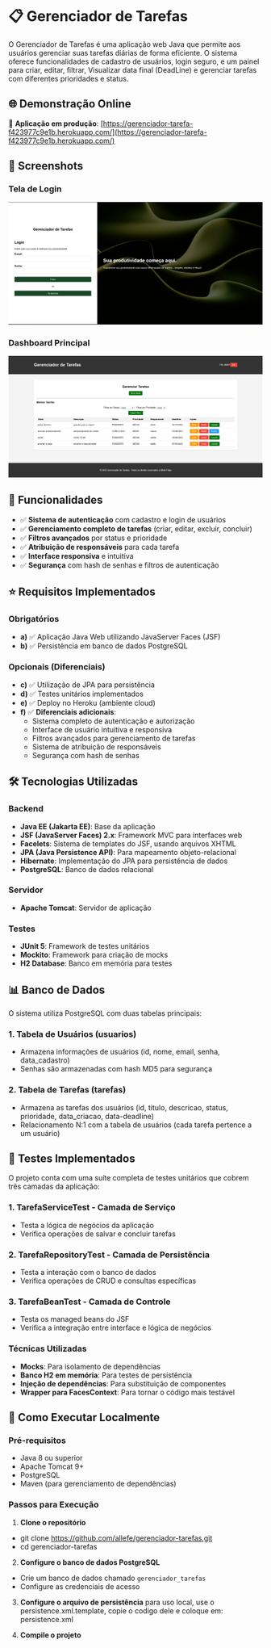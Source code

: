 # 📋 Gerenciador de Tarefas

O Gerenciador de Tarefas é uma aplicação web Java que permite aos usuários gerenciar suas tarefas diárias de forma eficiente. O sistema oferece funcionalidades de cadastro de usuários, login seguro, e um painel para criar, editar, filtrar, Visualizar data final (DeadLine) e gerenciar tarefas com diferentes prioridades e status.

## 🌐 Demonstração Online

🔗 **Aplicação em produção**: [https://gerenciador-tarefa-f423977c9e1b.herokuapp.com/](https://gerenciador-tarefa-f423977c9e1b.herokuapp.com/)

## 📸 Screenshots

### Tela de Login
![Tela de Login](screenshots/tela-login.png)

### Dashboard Principal
![Dashboard](screenshots/dashboard.png)

## 🎯 Funcionalidades

- ✅ **Sistema de autenticação** com cadastro e login de usuários
- ✅ **Gerenciamento completo de tarefas** (criar, editar, excluir, concluir)
- ✅ **Filtros avançados** por status e prioridade
- ✅ **Atribuição de responsáveis** para cada tarefa
- ✅ **Interface responsiva** e intuitiva
- ✅ **Segurança** com hash de senhas e filtros de autenticação

## ⭐ Requisitos Implementados

### Obrigatórios
- **a)** ✅ Aplicação Java Web utilizando JavaServer Faces (JSF)
- **b)** ✅ Persistência em banco de dados PostgreSQL

### Opcionais (Diferenciais)
- **c)** ✅ Utilização de JPA para persistência
- **d)** ✅ Testes unitários implementados
- **e)** ✅ Deploy no Heroku (ambiente cloud)
- **f)** ✅ **Diferenciais adicionais**:
  - Sistema completo de autenticação e autorização
  - Interface de usuário intuitiva e responsiva
  - Filtros avançados para gerenciamento de tarefas
  - Sistema de atribuição de responsáveis
  - Segurança com hash de senhas

## 🛠️ Tecnologias Utilizadas

### Backend
- **Java EE (Jakarta EE)**: Base da aplicação
- **JSF (JavaServer Faces) 2.x**: Framework MVC para interfaces web
- **Facelets**: Sistema de templates do JSF, usando arquivos XHTML
- **JPA (Java Persistence API)**: Para mapeamento objeto-relacional
- **Hibernate**: Implementação do JPA para persistência de dados
- **PostgreSQL**: Banco de dados relacional

### Servidor
- **Apache Tomcat**: Servidor de aplicação

### Testes
- **JUnit 5**: Framework de testes unitários
- **Mockito**: Framework para criação de mocks
- **H2 Database**: Banco em memória para testes

## 📊 Banco de Dados

O sistema utiliza PostgreSQL com duas tabelas principais:

### 1. Tabela de Usuários (usuarios)
- Armazena informações de usuários (id, nome, email, senha, data_cadastro)
- Senhas são armazenadas com hash MD5 para segurança

### 2. Tabela de Tarefas (tarefas)
- Armazena as tarefas dos usuários (id, titulo, descricao, status, prioridade, data_criacao, data-deadline)
- Relacionamento N:1 com a tabela de usuários (cada tarefa pertence a um usuário)

## 🧪 Testes Implementados

O projeto conta com uma suíte completa de testes unitários que cobrem três camadas da aplicação:

### 1. TarefaServiceTest - Camada de Serviço
- Testa a lógica de negócios da aplicação
- Verifica operações de salvar e concluir tarefas

### 2. TarefaRepositoryTest - Camada de Persistência
- Testa a interação com o banco de dados
- Verifica operações de CRUD e consultas específicas

### 3. TarefaBeanTest - Camada de Controle
- Testa os managed beans do JSF
- Verifica a integração entre interface e lógica de negócios

### Técnicas Utilizadas
- **Mocks**: Para isolamento de dependências
- **Banco H2 em memória**: Para testes de persistência
- **Injeção de dependências**: Para substituição de componentes
- **Wrapper para FacesContext**: Para tornar o código mais testável

## 🚀 Como Executar Localmente

### Pré-requisitos
- Java 8 ou superior
- Apache Tomcat 9+
- PostgreSQL
- Maven (para gerenciamento de dependências)

### Passos para Execução

1. **Clone o repositório**
- git clone https://github.com/allefe/gerenciador-tarefas.git
-  cd gerenciador-tarefas
  
2. **Configure o banco de dados PostgreSQL**
- Crie um banco de dados chamado `gerenciador_tarefas`
- Configure as credenciais de acesso

3. **Configure o arquivo de persistência**
para uso local, use o persistence.xml.template, copie o codigo dele e coloque em: persistence.xml

4. **Compile o projeto**
